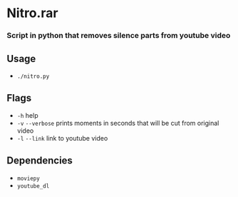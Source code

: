 # Nitro.rar
### Script in python that removes silence parts from youtube video

## Usage
- `./nitro.py`

## Flags
- `-h` help
- `-v` `--verbose` prints moments in seconds that will be cut from original video
- `-l` `--link` link to youtube video

## Dependencies
- `moviepy`
- `youtube_dl`
